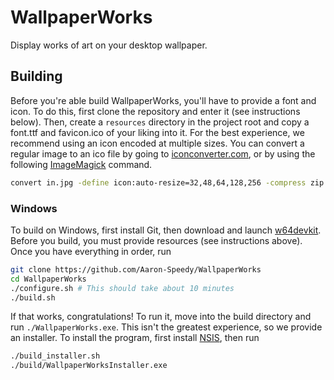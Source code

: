 # WallpaperWorks

Display works of art on your desktop wallpaper.

## Building

Before you're able build WallpaperWorks, you'll have to provide a font
and icon. To do this, first clone the repository and enter it
(see instructions below). Then, create a ``resources`` directory in the
project root and copy a font.ttf and favicon.ico of your liking into it.
For the best experience, we recommend using an icon encoded at multiple
sizes. You can convert a regular image to an ico file by going to
[iconconverter.com](icoconverter.com), or by using the following
[ImageMagick](imagemagick.org) command.

```sh
convert in.jpg -define icon:auto-resize=32,48,64,128,256 -compress zip favicon.ico
```

### Windows

To build on Windows, first install Git, then download and launch
[w64devkit](github.com/skeeto/w64devkit). Before you build, you must
provide resources (see instructions above). Once you have everything
in order, run

```sh
git clone https://github.com/Aaron-Speedy/WallpaperWorks
cd WallpaperWorks
./configure.sh # This should take about 10 minutes
./build.sh
```

If that works, congratulations! To run it, move into the build directory
and run ``./WallpaperWorks.exe``. This isn't the greatest experience,
so we provide an installer. To install the program, first install
[NSIS](https://nsis.sourceforge.io/Main_Page), then run

```sh
./build_installer.sh
./build/WallpaperWorksInstaller.exe
```

